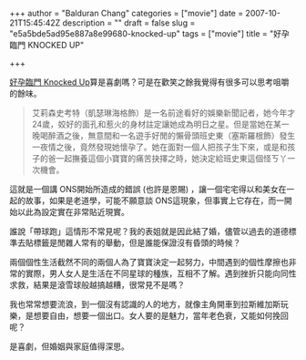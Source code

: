 +++
author = "Balduran Chang"
categories = ["movie"]
date = 2007-10-21T15:45:42Z
description = ""
draft = false
slug = "e5a5bde5ad95e887a8e99680-knocked-up"
tags = ["movie"]
title = "好孕臨門 KNOCKED UP"

+++


[好孕臨門 Knocked Up](http://app.atmovies.com.tw/movie/movie.cfm?action=filmdata&film_id=fken40478311 "好孕臨門 Knocked Up -- @movies【開眼電影】 @movies http://www.atmovies.com.tw")算是喜劇嗎？可是在歡笑之餘我覺得有很多可以思考咀嚼的餘味。

> 艾莉森史考特（凱瑟琳海格飾）是一名前途看好的娛樂新聞記者，她今年才24歲，姣好的面孔和惹火的身材註定讓她成為明日之星。但是當她在某一晚喝醉酒之後，無意間和一名遊手好閒的懶骨頭班史東（塞斯羅根飾）發生一夜情之後，竟然發現她懷孕了。她在面對一個人把孩子生下來，或是和孩子的爸一起撫養這個小寶寶的痛苦抉擇之時，她決定給班史東這個怪ㄎ丫一次機會。

這就是一個講 ONS開始所造成的錯誤 (也許是恩賜) ，讓一個宅宅得以和美女在一起的故事，如果是老道學，可能不願意談 ONS這現象，但事實上它存在，而一開始以此為設定實在非常貼近現實。

誰說「帶球跑」這情形不常見呢？我的表姐就是因此結了婚，儘管以過去的道德標準去貼標籤是閒雜人常有的舉動，但是誰能保證沒有昏頭的時候？

兩個個性生活截然不同的兩個人為了寶寶決定一起努力，中間遇到的個性摩擦也非常的實際，男人女人是生活在不同星球的種族，互相不了解。遇到挫折只能向同性求救，結果是滾雪球般越搞越糟，很常見不是嗎？

我也常常想要流浪，到一個沒有認識的人的地方，就像主角開車到拉斯維加斯玩樂，是想要自由，想要一個出口。女人要的是魅力，當年老色衰，又能如何挽回呢？

是喜劇，但婚姻與家庭值得深思。

